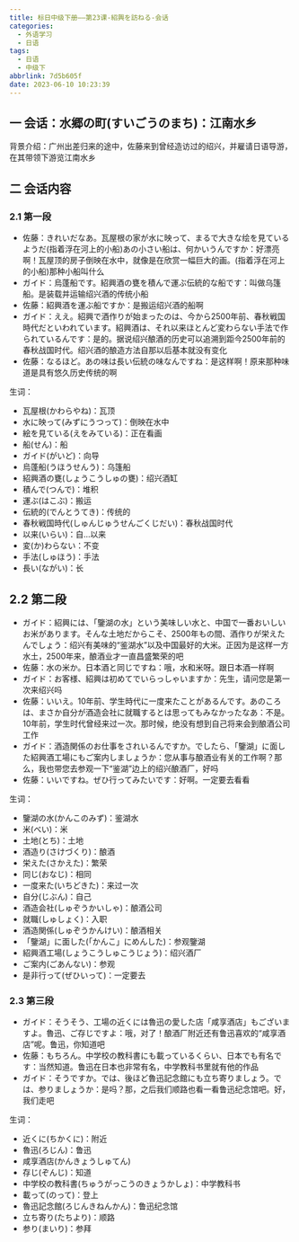 ```yaml
---
title: 标日中级下册——第23课-紹興を訪ねる-会话
categories:
  - 外语学习
  - 日语
tags:
  - 日语
  - 中级下
abbrlink: 7d5b605f
date: 2023-06-10 10:23:39
---
```

## 一 会话：水郷の町(すいごうのまち)：江南水乡

背景介绍：广州出差归来的途中，佐藤来到曾经造访过的绍兴，并雇请日语导游，在其带领下游览江南水乡

<!--more-->

## 二 会话内容

### 2.1 第一段

* 佐藤：きれいだなあ。瓦屋根の家が水に映って、まるで大きな绘を見ているようだ(指着浮在河上的小船)あの小さい船は、何かいうんですか：好漂亮啊！瓦屋顶的房子倒映在水中，就像是在欣赏一幅巨大的画。(指着浮在河上的小船)那种小船叫什么
* ガイド：烏蓬船です。紹興酒の甕を積んで運ぶ伝統的な船です：叫做乌篷船。是装载并运输绍兴酒的传统小船
* 佐藤：紹興酒を運ぶ船ですか：是搬运绍兴酒的船啊
* ガイド：ええ。紹興で酒作りが始まったのは、今から2500年前、春秋戦国時代だといわれています。紹興酒は、それ以来ほとんど変わらない手法で作られているんです：是的。据说绍兴酿酒的历史可以追溯到距今2500年前的春秋战国时代。绍兴酒的酿造方法自那以后基本就没有变化
* 佐藤：なるほど。あの味は長い伝統の味なんですね：是这样啊！原来那种味道是具有悠久历史传统的啊

生词：

* 瓦屋根(かわらやね)：瓦顶
* 水に映って(みずにうつって)：倒映在水中
* 絵を見ている(えをみている)：正在看画
* 船(せん)：船
* ガイド(がいど)：向导
* 烏蓬船(うほうせんう)：乌篷船
* 紹興酒の甕(しょうこうしゅの甕)：绍兴酒缸
* 積んで(つんで)：堆积
* 運ぶ(はこぶ)：搬运
* 伝統的(でんとうてき)：传统的
* 春秋戦国時代(しゅんじゅうせんごくじだい)：春秋战国时代
* 以来(いらい)：自…以来
* 変(か)わらない：不变
* 手法(しゅほう)：手法
* 長い(ながい)：长

## 2.2 第二段

* ガイド：紹興には、「鑒湖の水」という美味しい水と、中国で一番おいしいお米があります。そんな土地だからこそ、2500年もの間、酒作りが栄えたんでしょう：绍兴有美味的“鉴湖水”以及中国最好的大米。正因为是这样一方水土，2500年来，酿酒业才一直昌盛繁荣的吧
* 佐藤：水の米か。日本酒と同じですね：哦，水和米呀。跟日本酒一样啊
* ガイド：お客様、紹興は初めてでいらっしゃいますか：先生，请问您是第一次来绍兴吗
* 佐藤：いいえ。10年前、学生時代に一度来たことがあるんです。あのころは、まさか自分が酒造会社に就職するとは思ってもみなかったなあ：不是。10年前，学生时代曾经来过一次。那时候，绝没有想到自己将来会到酿酒公司工作
* ガイド：酒造関係のお仕事をされいるんですか。でしたら、「鑒湖」に面した紹興酒工場にもご案内しましょうか：您从事与酿酒业有关的工作啊？那么，我也带您去参观一下“鉴湖”边上的绍兴酿酒厂，好吗
* 佐藤：いいですね。ぜひ行ってみたいです：好啊。一定要去看看

生词：

* 鑒湖の水(かんこのみず)：鉴湖水
* 米(べい)：米
* 土地(とち)：土地
* 酒造り(さけづくり)：酿酒
* 栄えた(さかえた)：繁荣
* 同じ(おなじ)：相同
* 一度来た(いちどきた)：来过一次
* 自分(じぶん)：自己
* 酒造会社(しゅぞうかいしゃ)：酿酒公司
* 就職(しゅしょく)：入职
* 酒造関係(しゅぞうかんけい)：酿酒相关
* 「鑒湖」に面した(「かんこ」にめんした)：参观鑒湖
* 紹興酒工場(しょうこうしゅこうじょう)：绍兴酒厂
* ご案内(ごあんない)：参观
* 是非行って(ぜひいって)：一定要去　

### 2.3 第三段

* ガイド：そうそう、工場の近くには魯迅の愛した店「咸享酒店」もございますよ。魯迅、ご存じですよ：哦，对了！酿酒厂附近还有鲁迅喜欢的“咸享酒店”呢。鲁迅，你知道吧
* 佐藤：もちろん。中学校の教科書にも載っているくらい、日本でも有名です：当然知道。鲁迅在日本也非常有名，中学教科书里就有他的作品
* ガイド：そうですか。では、後ほど魯迅記念館にも立ち寄りましょう。では、参りましょうか：是吗？那，之后我们顺路也看一看鲁迅纪念馆吧。好，我们走吧

生词：

* 近くに(ちかくに)：附近
* 魯迅(ろじん)：鲁迅
* 咸享酒店(かんきょうしゅてん)
* 存じ(ぞんじ)：知道
* 中学校の教科書(ちゅうがっこうのきょうかしょ)：中学教科书
* 載って(のって)：登上
* 魯迅記念館(ろじんきねんかん)：鲁迅纪念馆
* 立ち寄り(たちより)：顺路
* 参り(まいり)：参拜

